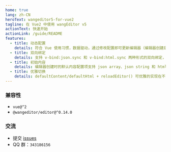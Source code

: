 ```yaml
---
home: true
lang: zh-CN
heroText: wangeditor5-for-vue2
tagline: 在 Vue2 中使用 wangEditor v5
actionText: 快速开始
actionLink: /guide/README
features:
  - title: 动态配置
    details: 符合 Vue 使用习惯，数据驱动，通过修改配置即可更新编辑器（编辑器创建后修改配置项仍生效）
  - title: 双向绑定
    details: 支持 v-bind:json.sync 和 v-bind:html.sync 两种形式的双向绑定，分别对应 json string 和 html string 两种形式的数据
  - title: 初始内容
    details: 编辑器创建时的默认内容配置项支持 json array、json string 和 html string 三种格式的数据
  - title: 优雅切换
    details: defaultContent/defaultHtml + reloadEditor() 可优雅的实现在不同文章间的来回切换
---
```


### 兼容性

- `vue@^2`
- `@wangeditor/editor@^0.14.0`

### 交流

- 提交 [issues](https://github.com/clinfc/wangeditor5-for-vue2/issues)
- QQ 群：`343186156`
